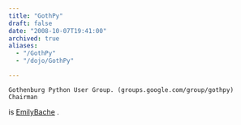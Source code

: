 ```yaml
---
title: "GothPy"
draft: false
date: "2008-10-07T19:41:00"
archived: true
aliases:
  - "/GothPy"
  - "/dojo/GothPy"

---
```

    Gothenburg Python User Group. (groups.google.com/group/gothpy) Chairman
is [EmilyBache](/people/EmilyBache) .
